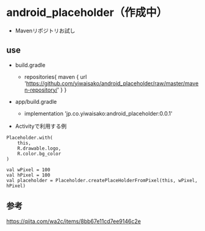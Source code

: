 # android_placeholder（作成中）
- Mavenリポジトリお試し

## use

- build.gradle

  - repositories{
    maven { url 'https://github.com/yiwaisako/android_placeholder/raw/master/maven-repository/' }
  }

- app/build.gradle

  - implementation 'jp.co.yiwaisako:android_placeholder:0.0.1'

- Activityで利用する例
```
Placeholder.with(
    this,
    R.drawable.logo,
    R.color.bg_color
)

val wPixel = 100
val hPixel = 100
val placeholder = Placeholder.createPlaceHolderFromPixel(this, wPixel, hPixel)
```

## 参考
https://qiita.com/wa2c/items/8bb67e11cd7ee9146c2e
